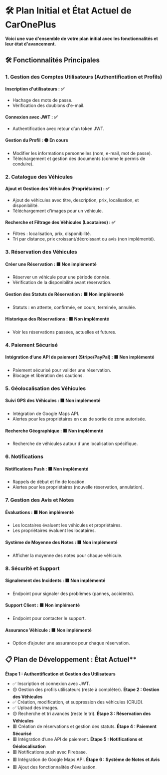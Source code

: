 # 🛠️ Plan Initial et État Actuel de CarOnePlus
**Voici une vue d'ensemble de votre plan initial avec les fonctionnalités et leur état d'avancement.**

## 🛠️ Fonctionnalités Principales
### 1. Gestion des Comptes Utilisateurs (Authentification et Profils)
#### Inscription d'utilisateurs : ✅
 - Hachage des mots de passe.
 - Vérification des doublons d'e-mail.
#### Connexion avec JWT : ✅
 - Authentification avec retour d’un token JWT.
#### Gestion du Profil : 🟡 En cours
 - Modifier les informations personnelles (nom, e-mail, mot de passe).
 - Téléchargement et gestion des documents (comme le permis de conduire).
### 2. Catalogue des Véhicules
#### Ajout et Gestion des Véhicules (Propriétaires) : ✅
 - Ajout de véhicules avec titre, description, prix, localisation, et disponibilité.
 - Téléchargement d'images pour un véhicule.
#### Recherche et Filtrage des Véhicules (Locataires) : ✅
 - Filtres : localisation, prix, disponibilité.
 - Tri par distance, prix croissant/décroissant ou avis (non implémenté).
### 3. Réservation des Véhicules
#### Créer une Réservation : 🟥 Non implémenté
 - Réserver un véhicule pour une période donnée.
 - Vérification de la disponibilité avant réservation.
#### Gestion des Statuts de Réservation : 🟥 Non implémenté
 - Statuts : en attente, confirmée, en cours, terminée, annulée.
#### Historique des Réservations : 🟥 Non implémenté
 - Voir les réservations passées, actuelles et futures.
### 4. Paiement Sécurisé
#### Intégration d’une API de paiement (Stripe/PayPal) : 🟥 Non implémenté
 - Paiement sécurisé pour valider une réservation.
 - Blocage et libération des cautions.
### 5. Géolocalisation des Véhicules
#### Suivi GPS des Véhicules : 🟥 Non implémenté
 - Intégration de Google Maps API.
 - Alertes pour les propriétaires en cas de sortie de zone autorisée.
#### Recherche Géographique : 🟥 Non implémenté
 - Recherche de véhicules autour d'une localisation spécifique.
### 6. Notifications
#### Notifications Push : 🟥 Non implémenté
 - Rappels de début et fin de location.
 - Alertes pour les propriétaires (nouvelle réservation, annulation).
### 7. Gestion des Avis et Notes
#### Évaluations : 🟥 Non implémenté
 - Les locataires évaluent les véhicules et propriétaires.
 - Les propriétaires évaluent les locataires.
#### Système de Moyenne des Notes : 🟥 Non implémenté
 - Afficher la moyenne des notes pour chaque véhicule.
### 8. Sécurité et Support
#### Signalement des Incidents : 🟥 Non implémenté
 - Endpoint pour signaler des problèmes (pannes, accidents).
#### Support Client : 🟥 Non implémenté
 - Endpoint pour contacter le support.
#### Assurance Véhicule : 🟥 Non implémenté
 - Option d’ajouter une assurance pour chaque réservation.


## 📋 Plan de Développement : État Actuel**
**Étape 1 : Authentification et Gestion des Utilisateurs**
- ✅ Inscription et connexion avec JWT.
- 🟡 Gestion des profils utilisateurs (reste à compléter).
**Étape 2 : Gestion des Véhicules**
- ✅ Création, modification, et suppression des véhicules (CRUD).
- ✅ Upload des images.
- 🟡 Recherche et tri avancés (reste le tri).
**Étape 3 : Réservation des Véhicules**
- 🟥 Création de réservations et gestion des statuts.
**Étape 4 : Paiement Sécurisé**
- 🟥 Intégration d’une API de paiement.
**Étape 5 : Notifications et Géolocalisation**
- 🟥 Notifications push avec Firebase.
- 🟥 Intégration de Google Maps API.
**Étape 6 : Système de Notes et Avis**
- 🟥 Ajout des fonctionnalités d'évaluation.